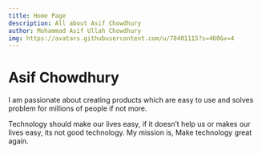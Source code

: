 ```yaml
---
title: Home Page
description: All about Asif Chowdhury
author: Mohammad Asif Ullah Chowdhury
img: https://avatars.githubusercontent.com/u/78401115?s=460&v=4
---
```


# Asif Chowdhury

I am passionate about creating products which are easy to use and solves problem for millions of people if not more.

Technology should make our lives easy, if it doesn’t help us or makes our lives easy, its not good technology. My mission is, Make technology great again.
